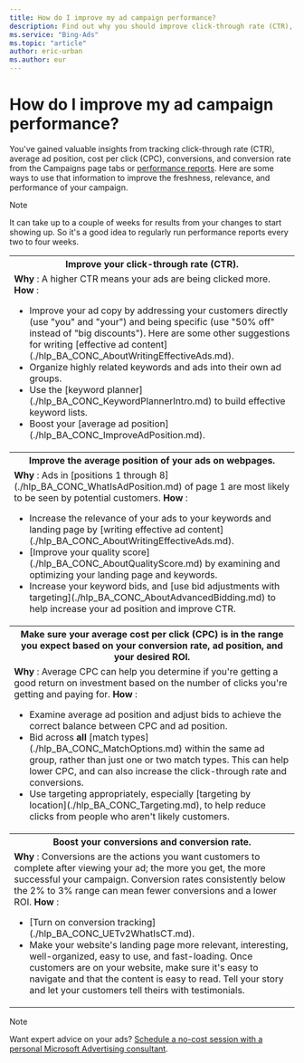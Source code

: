 ```yaml
---
title: How do I improve my ad campaign performance?
description: Find out why you should improve click-through rate (CTR), ad position, average cost per click (CPC), and conversion rate and how to do it.
ms.service: "Bing-Ads"
ms.topic: "article"
author: eric-urban
ms.author: eur
---
```


# How do I improve my ad campaign performance?

You've gained valuable insights from tracking click-through rate (CTR), average ad position, cost per click (CPC), conversions, and conversion rate from the Campaigns page tabs or [performance reports](./hlp_BA_PROC_CreateReport.md). Here are some ways to use that information to improve the freshness, relevance, and performance of your campaign.

> [!NOTE]
> It can take up to a couple of weeks for results from your changes to start showing up. So it's a good idea to regularly run performance reports every two to four weeks.

<table>
  <tr>
    <th scope="col">Improve your click-through rate (CTR).</th>
  </tr>
  <tr>
    <td>
      <para><strong>Why</strong> : A higher CTR means your ads are being clicked more.</para>
      <para><strong>How</strong> : 
        <ul marker_style="disc" type="UNORDERED"><li>Improve your ad copy by addressing your customers directly (use "you" and "your") and being specific (use "50% off" instead of "big discounts"). Here are some other suggestions for writing [effective ad content](./hlp_BA_CONC_AboutWritingEffectiveAds.md).
		</li><li>Organize highly related keywords and ads into their own ad groups.
			</li><li>Use the [keyword planner](./hlp_BA_CONC_KeywordPlannerIntro.md) to build effective keyword lists.
			</li><li>Boost your [average ad position](./hlp_BA_CONC_ImproveAdPosition.md).
			</li></ul></para>
    </td>
  </tr>
  <tr>
    <th scope="col">Improve the average position of your ads on webpages.</th>
  </tr>
  <tr>
    <td>
      <para><strong>Why</strong> : Ads in [positions 1 through 8](./hlp_BA_CONC_WhatIsAdPosition.md) of page 1 are most likely to be seen by potential customers. </para>
      <para><strong>How</strong> : 
        <ul marker_style="disc" type="UNORDERED"><li>Increase the relevance of your ads to your keywords and landing page by [writing effective ad content](./hlp_BA_CONC_AboutWritingEffectiveAds.md).
		</li><li>[Improve your quality score](./hlp_BA_CONC_AboutQualityScore.md) by examining and optimizing your landing page and keywords.
		</li><li>Increase your keyword bids, and [use bid adjustments with targeting](./hlp_BA_CONC_AboutAdvancedBidding.md) to help increase your ad position and improve CTR.
			</li></ul></para>
    </td>
  </tr>
  <tr>
    <th scope="col">Make sure your average cost per click (CPC) is in the range you expect based on your conversion rate, ad position, and your desired ROI.</th>
  </tr>
  <tr>
    <td>
      <para><strong>Why</strong> : Average CPC can help you determine if you're getting a good return on investment based on the number of clicks you're getting and paying for.</para>
      <para><strong>How</strong> : 
        <ul marker_style="disc" type="UNORDERED"><li>Examine average ad position and adjust bids to achieve the correct balance between CPC and ad position. </li><li>Bid across <strong>all</strong>&nbsp;[match types](./hlp_BA_CONC_MatchOptions.md) within the same ad group, rather than just one or two match types. This can help lower CPC, and can also increase the click-through rate and conversions.</li><li>Use targeting appropriately, especially [targeting by location](./hlp_BA_CONC_Targeting.md), to help reduce clicks from people who aren't likely customers.</li></ul></para>
    </td>
  </tr>
  <tr>
    <th scope="col">Boost your conversions and conversion rate.</th>
  </tr>
  <tr>
    <td>
      <para><strong>Why</strong> : Conversions are the actions you want customers to complete after viewing your ad; the more you get, the more successful your campaign. Conversion rates consistently below the 2% to 3% range can mean fewer conversions and a lower ROI.</para>
      <para><strong>How</strong> : 
        <ul marker_style="disc" type="UNORDERED"><li>[Turn on conversion tracking](./hlp_BA_CONC_UETv2WhatIsCT.md).</li><li>Make your website's landing page more relevant, interesting, well-organized, easy to use, and fast-loading. Once customers are on your website, make sure it's easy to navigate and that the content is easy to read. Tell your story and let your customers tell theirs with testimonials. 
		</li></ul></para>
    </td>
  </tr>
</table>

> [!NOTE]
> Want expert advice on your ads? [Schedule a no-cost session with a personal Microsoft Advertising consultant](https://go.microsoft.com/fwlink?LinkId=837456).



